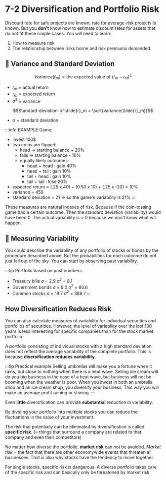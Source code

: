 # 7-2 Diversification and Portfolio Risk
Discount rate for safe projects are known, rate for average-risk projects is known. But you **don't** know how to estimate discount rates for assets that do not fit these simple cases. You will need to learn:
1. How to measure risk
2. The relationship between risks borne and risk premiums demanded.

## 🎲 Variance and Standard Deviation

$$Variance(\tilde{r}_m) = \text{the expected value of } (\tilde{r}_m - r_m)^2$$

+ $\tilde{r}_m$ = actual return
+ $r_m$ = expected return
+ $\sigma^2$ = variance

$$Standard-deviation-of-\tilde{r}_m = \sqrt{variance(\tilde{r}_m)}$$

+ $\sigma$ = standard deviation

:::info EXAMPLE
Game:
+ invest 100$
+ two coins are flipped:
    + head -> starting balance + 20%
    + tails -> starting balance - 10%
    + equally likely outcomes:
        + head + head : gain 40%
        + head + tail : gain 10%
        + tail + head : gain 10%
        + tail + tail : lose 20%
+ expected return = (.25 x 40) + (0.50 x 10) + (.25 x -20) = 10%
+ variance = 450
+ standard deviation = 21 -> so the game's variability is 21%
:::

These measures are natural indexes of risk. Because if the coin-tossing game had a certain outcome. Then the standard deviation (variability) would have been 0. The actual variability is > 0 because we don't know what will happen.

## 📏 Measuring Variability
You could describe the variability of any portfolio of stocks or bonds by the procedure described above. But the probabilities for each outcome do not just fall out of the sky. You can start by observing past variability.

:::tip Portfolio based on past numbers
+ Treasury bills        $\sigma$ = 2.9   $\sigma^2$ = 8.1
+ Government bonds      $\sigma$ = 9.0   $\sigma^2$ = 80.6
+ Common stocks         $\sigma$ = 19.7  $\sigma^2$ = 388.7
:::

## How Diversification Reduces Risk
You can also calculate measures of variability for individual securities and portfolios of securities. However, the level of variability over the last 100 years is less interesting for specific companies than for the stock market portfolio.

A portfolio consisting of individual stocks with a high standard deviation does not reflect the average variability of the complete portfolio. This is because **diversification reduces variability**.

:::tip Practical example
Selling umbrellas will make you a fortune when it rains, but close to nothing when there is a heat wave. Selling ice cream will do you big business in the case of a heat wave, but business will not be booming when the weather is poor. When you invest in both an umbrella shop and an ice cream shop, you diversify your business. This way you will make an average profit raining or shining.
:::

Even **little** diversification can provide **substantial** reduction in variability.

By dividing your portfolio into multiple stocks you can reduce the fluctuations in the value of your investment.

The risk that potentially can be eliminated by diversification is called **specific risk**. (= things that surround a company are related to that company and even their competitors)

No matter how diverse the portfolio, **market risk** can not be avoided. *Market risk* = the fact that there are other economywide events that threaten all businesses. That is also why stocks have the tendency to move together.

For single stocks, specific risk is dangerous. A diverse portfolio takes care of the specific risk and can basically only be threatened by market risk.